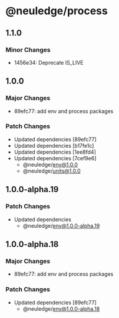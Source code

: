 # @neuledge/process

## 1.1.0

### Minor Changes

- 1456e34: Deprecate IS_LIVE

## 1.0.0

### Major Changes

- 89efc77: add env and process packages

### Patch Changes

- Updated dependencies [89efc77]
- Updated dependencies [b17fe1c]
- Updated dependencies [1ee8fd4]
- Updated dependencies [7cef9e6]
  - @neuledge/env@1.0.0
  - @neuledge/units@1.0.0

## 1.0.0-alpha.19

### Patch Changes

- Updated dependencies
  - @neuledge/env@1.0.0-alpha.19

## 1.0.0-alpha.18

### Major Changes

- 89efc77: add env and process packages

### Patch Changes

- Updated dependencies [89efc77]
  - @neuledge/env@1.0.0-alpha.18
